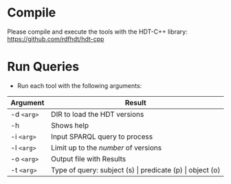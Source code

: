 ﻿# Compile

Please compile and execute the tools with the HDT-C++ library: https://github.com/rdfhdt/hdt-cpp

# Run Queries

 - Run each tool with the following arguments:

| Argument      | Result      |
| ------------- |-------------|
| -d `<arg>`              | DIR to load the HDT versions|
| -h                      |Shows help|
| -i `<arg>`              | Input SPARQL query to process|
| -l `<arg>`              |Limit up to the *number* of versions|
| -o `<arg>`              | Output file with Results|
| -t `<arg>`              | Type of query: subject (s) &#124; predicate (p) &#124; object (o)|


